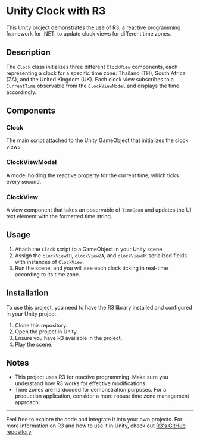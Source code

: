 # Unity Clock with R3

This Unity project demonstrates the use of R3, a reactive programming framework for .NET, to update clock views for different time zones.

## Description

The `Clock` class initializes three different `ClockView` components, each representing a clock for a specific time zone: Thailand (TH), South Africa (ZA), and the United Kingdom (UK). Each clock view subscribes to a `CurrentTime` observable from the `ClockViewModel` and displays the time accordingly.

## Components

### Clock

The main script attached to the Unity GameObject that initializes the clock views.

### ClockViewModel

A model holding the reactive property for the current time, which ticks every second.

### ClockView

A view component that takes an observable of `TimeSpan` and updates the UI text element with the formatted time string.

## Usage

1. Attach the `Clock` script to a GameObject in your Unity scene.
2. Assign the `clockViewTH`, `clockViewZA`, and `clockViewUK` serialized fields with instances of `ClockView`.
3. Run the scene, and you will see each clock ticking in real-time according to its time zone.

## Installation

To use this project, you need to have the R3 library installed and configured in your Unity project.

1. Clone this repository.
2. Open the project in Unity.
3. Ensure you have R3 available in the project.
4. Play the scene.

## Notes

- This project uses R3 for reactive programming. Make sure you understand how R3 works for effective modifications.
- Time zones are hardcoded for demonstration purposes. For a production application, consider a more robust time zone management approach.

---

Feel free to explore the code and integrate it into your own projects. For more information on R3 and how to use it in Unity, check out [R3's GitHub repository](https://github.com/Cysharp/R3)

